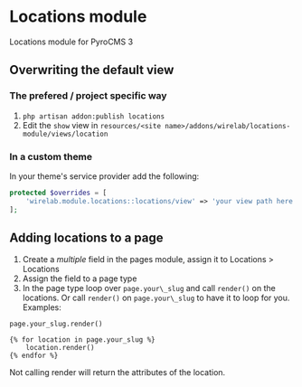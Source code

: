 # Locations module

Locations module for PyroCMS 3

## Overwriting the default view
### The prefered / project specific way
1. `php artisan addon:publish locations`
2. Edit the `show` view in `resources/<site name>/addons/wirelab/locations-module/views/location`

### In a custom theme
In your theme's service provider add the following:
```php
protected $overrides = [
    'wirelab.module.locations::locations/view' => 'your view path here',
];
```

## Adding locations to a page
1. Create a _multiple_ field in the pages module, assign it to Locations > Locations
2. Assign the field to a page type
3. In the page type loop over `page.your\_slug` and call `render()` on the locations. Or call `render()` on `page.your\_slug` to have it to loop for you.
Examples:
```twig
page.your_slug.render()
```
```twig
{% for location in page.your_slug %}
	location.render()
{% endfor %}
```
Not calling render will return the attributes of the location.